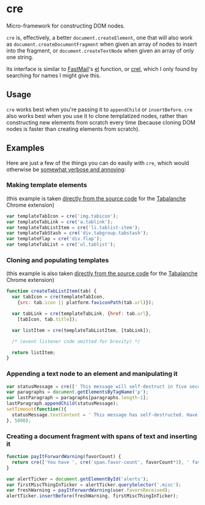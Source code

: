 # cre

Micro-framework for constructing DOM nodes.

`cre` is, effectively, a better `document.createElement`, one that will also work as `document.createDocumentFragment` when given an array of nodes to insert into the fragment, or `document.createTextNode` when given an array of only one string.

Its interface is similar to [FastMail][]'s [el][] function, or [crel][], which I only found by searching for names I might give this.

[FastMail]: https://blog.fastmail.com/2012/02/20/building-the-new-ajax-mail-ui-part-2-better-than-templates-building-highly-dynamic-web-pages/
[el]: https://gist.github.com/neilj/1532562
[crel]: https://github.com/KoryNunn/crel

## Usage

`cre` works best when you're passing it to `appendChild` or `insertBefore`. `cre` also works best when you use it to clone templatized nodes, rather than constructing new elements from scratch every time (because cloning DOM nodes is faster than creating elements from scratch).

## Examples

Here are just a few of the things you can do easily with `cre`, which would otherwise be [somewhat verbose and annoying](docs/counter-examples.md):

### Making template elements

(this example is taken [directly from the source code][dash7-12] for the [Tabalanche][] Chrome extension)

[dash7-12]: https://github.com/tabalanche/tabalanche-extension/blob/master/scripts/dashboard.js#L7-L12
[Tabalanche]: https://www.tabalanche.com/

```js
var templateTabIcon = cre('img.tabicon');
var templateTabLink = cre('a.tablink');
var templateTabListItem = cre('li.tablist-item');
var templateTabStash = cre('div.tabgroup.tabstash');
var templateFlap = cre('div.flap');
var templateTabList = cre('ul.tablist');
```

### Cloning and populating templates

(this example is also taken [directly from the source code][dash80] for the [Tabalanche][] Chrome extension)

[dash80]: https://github.com/tabalanche/tabalanche-extension/blob/master/scripts/dashboard.js#L80

```js
function createTabListItem(tab) {
  var tabIcon = cre(templateTabIcon,
    {src: tab.icon || platform.faviconPath(tab.url)});

  var tabLink = cre(templateTabLink, {href: tab.url},
    [tabIcon, tab.title]);

  var listItem = cre(templateTabListItem, [tabLink]);

  /* (event listener code omitted for brevity) */

  return listItem;
}
```

### Appending a text node to an element and manipulating it

```js
var statusMessage = cre([' This message will self-destruct in five seconds.'])
var paragraphs = document.getElementsByTagName('p');
var lastParagraph = paragraphs[paragraphs.length-1];
lastParagraph.appendChild(statusMessage);
setTimeout(function(){
  statusMessage.textContent = ' This message has self-destructed. Have a nice day.'
}, 5000);
```

### Creating a document fragment with spans of text and inserting it

```js
function payItForwardWarning(favorCount) {
  return cre(['You have ', cre('span.favor-count', favorCount*3), ' favors to pay forward'])
}

var alertTicker = document.getElementById('alerts');
var firstMiscThingInTicker = alertTicker.querySelector('.misc');
var freshWarning = payItForwardWarning(user.favorsReceived);
alertTicker.insertBefore(freshWarning, firstMiscThingInTicker);
```
